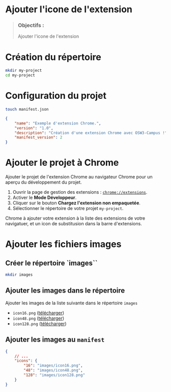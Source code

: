 # Ajouter l'icone de l'extension
> ### Objectifs :
> Ajouter l'icone de l'extension



# Création du répertoire

```bash
mkdir my-project
cd my-project
```



# Configuration du projet

```bash
touch manifest.json
```

```json
{
    "name": "Exemple d'extension Chrome.",
    "version": "1.0",
    "description": "Création d'une extension Chrome avec OSW3-Campus !",
    "manifest_version": 2
}
```



# Ajouter le projet à Chrome

Ajouter le projet de l'extension Chrome au navigateur Chrome pour un aperçu du développement du projet.

1. Ouvrir la page de gestion des extensions : [`chrome://extensions`](chrome://extensions).
2. Activer le **Mode Développeur**.
3. Cliquer sur le bouton **Chargez l'extension non empaquetée**.
4. Sélectionner le répertoire de votre projet `my-project`.

Chrome à ajouter votre extension à la liste des extensions de votre navigatuer, et un icon de substitusion dans la barre d'extensions.



# Ajouter les fichiers images

## Créer le répertoire `images``

```bash
mkdir images
```

## Ajouter les images dans le répertoire

Ajouter les images de la liste suivante dans le répertoire `images`

- `icon16.png` ([télécharger](https://github.com/OSW3-Campus/Chrome-Extension-tutorials/raw/icons/images/icon16.png))
- `icon48.png` ([télécharger](https://github.com/OSW3-Campus/Chrome-Extension-tutorials/raw/icons/images/icon48.png))
- `icon128.png` ([télécharger](https://github.com/OSW3-Campus/Chrome-Extension-tutorials/raw/icons/images/icon128.png))

## Ajouter les images au `manifest`

```json
{
    // ...
    "icons": {
        "16": "images/icon16.png",
        "48": "images/icon48.png",
        "128": "images/icon128.png"
    }
}
```
